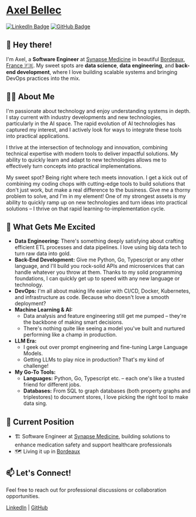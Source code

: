 # [Axel Bellec](https://www.linkedin.com/in/axelbellec/)

[![LinkedIn Badge](https://img.shields.io/badge/-axelbellec-blue?style=flat-square&logo=Linkedin&logoColor=white&link=https://www.linkedin.com/in/axelbellec/)](https://www.linkedin.com/in/axelbellec/)
[![GitHub Badge](https://img.shields.io/github/followers/axelbellec?label=Follow&style=flat-square)](https://github.com/axelbellec)

## 👋 Hey there!

I'm Axel, a **Software Engineer** at [Synapse Medicine](https://synapse-medicine.com/) in beautiful [Bordeaux, France 🇫🇷](https://www.google.com/maps?q=bordeaux). My sweet spots are **data science**, **data engineering**, and **back-end development**, where I love building scalable systems and bringing DevOps practices into the mix.

## 🧑‍💻 About Me

I'm passionate about technology and enjoy understanding systems in depth. I stay current with industry developments and new technologies, particularly in the AI space. The rapid evolution of AI technologies has captured my interest, and I actively look for ways to integrate these tools into practical applications.

I thrive at the intersection of technology and innovation, combining technical expertise with modern tools to deliver impactful solutions. My ability to quickly learn and adapt to new technologies allows me to effectively turn concepts into practical implementations.

My sweet spot? Being right where tech meets innovation. I get a kick out of combining my coding chops with cutting-edge tools to build solutions that don't just work, but make a real difference to the business. Give me a thorny problem to solve, and I'm in my element! One of my strongest assets is my ability to quickly ramp up on new technologies and turn ideas into practical solutions – I thrive on that rapid learning-to-implementation cycle.

## 🚀 What Gets Me Excited

- **Data Engineering:** There's something deeply satisfying about crafting efficient ETL processes and data pipelines. I love using big data tech to turn raw data into gold.
- **Back-End Development:** Give me Python, Go, Typescript or any other language, and I'll build you rock-solid APIs and microservices that can handle whatever you throw at them. Thanks to my solid programming foundations, I can quickly get up to speed with any new language or technology.
- **DevOps:** I'm all about making life easier with CI/CD, Docker, Kubernetes, and infrastructure as code. Because who doesn't love a smooth deployment?
- **Machine Learning & AI:**  
  - Data analysis and feature engineering still get me pumped – they're the backbone of making smart decisions.
  - There's nothing quite like seeing a model you've built and nurtured performing like a champ in production.
- **LLM Era:**
  - I geek out over prompt engineering and fine-tuning Large Language Models.
  - Getting LLMs to play nice in production? That's my kind of challenge!
- **My Go-To Tools:** 
  - **Languages:** Python, Go, Typescript etc. – each one's like a trusted friend for different jobs.
  - **Databases:** From SQL to graph databases (both property graphs and triplestores) to document stores, I love picking the right tool to make data sing.

## 🏁 Current Position

- 🏗️ Software Engineer at [Synapse Medicine](https://synapse-medicine.com/), building solutions to enhance medication safety and support healthcare professionals
- 🗺️ Living it up in [Bordeaux](https://www.google.com/maps?q=bordeaux)

## 📫 Let's Connect!

Feel free to reach out for professional discussions or collaboration opportunities.

[LinkedIn](https://www.linkedin.com/in/axelbellec/) | [GitHub](https://github.com/axelbellec)
